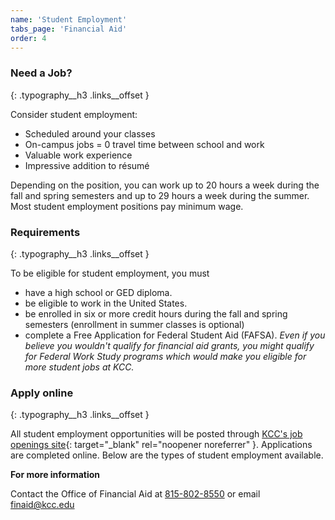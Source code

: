 ```yaml
---
name: 'Student Employment'
tabs_page: 'Financial Aid'
order: 4
---
```


### Need a Job?
{: .typography__h3 .links__offset }

Consider student employment:

- Scheduled around your classes
- On-campus jobs = 0 travel time between school and work
- Valuable work experience
- Impressive addition to résumé

Depending on the position, you can work up to 20 hours a week during the fall and spring semesters and up to 29 hours a week during the summer. Most student employment positions pay minimum wage.

### Requirements
{: .typography__h3 .links__offset }

To be eligible for student employment, you must

- have a high school or GED diploma.
- be eligible to work in the United States.
- be enrolled in six or more credit hours during the fall and spring semesters (enrollment in summer classes is optional)
- complete a Free Application for Federal Student Aid (FAFSA). _Even if you believe you wouldn't qualify for financial aid grants, you might qualify for Federal Work Study programs which would make you eligible for more student jobs at KCC._

### Apply online
{: .typography__h3 .links__offset }

All student employment opportunities will be posted through [KCC's job openings site](https://www.governmentjobs.com/careers/kankakeecc/transferjobs){: target="_blank" rel="noopener noreferrer" }. Applications are completed online. Below are the types of student employment available.

**For more information**

Contact the Office of Financial Aid at [815-802-8550](tel:18158028550) or email [finaid@kcc.edu](mailto:finaid@kcc.edu)

